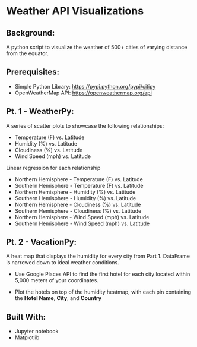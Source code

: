# Weather API Visualizations

## Background:
A python script to visualize the weather of 500+ cities of varying distance from the equator. 

## Prerequisites:
* Simple Python Library: https://pypi.python.org/pypi/citipy
* OpenWeatherMap API: https://openweathermap.org/api

## Pt. 1 - WeatherPy:
A series of scatter plots to showcase the following relationships:

* Temperature (F) vs. Latitude
* Humidity (%) vs. Latitude
* Cloudiness (%) vs. Latitude
* Wind Speed (mph) vs. Latitude

Linear regression for each relationship

* Northern Hemisphere - Temperature (F) vs. Latitude
* Southern Hemisphere - Temperature (F) vs. Latitude
* Northern Hemisphere - Humidity (%) vs. Latitude
* Southern Hemisphere - Humidity (%) vs. Latitude
* Northern Hemisphere - Cloudiness (%) vs. Latitude
* Southern Hemisphere - Cloudiness (%) vs. Latitude
* Northern Hemisphere - Wind Speed (mph) vs. Latitude
* Southern Hemisphere - Wind Speed (mph) vs. Latitude

## Pt. 2 - VacationPy:
A heat map that displays the humidity for every city from Part 1. DataFrame is narrowed down to ideal weather conditions. 
* Use Google Places API to find the first hotel for each city located within 5,000 meters of your coordinates.

* Plot the hotels on top of the humidity heatmap, with each pin containing the **Hotel Name**, **City**, and **Country**

## Built With: 
* Jupyter notebook
* Matplotlib

